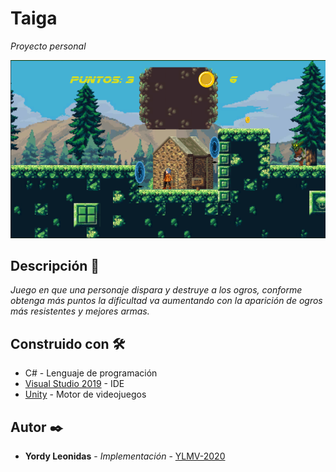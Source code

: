 # Taiga 

_Proyecto personal_

 <img src="https://github.com/YLMV-2020/Falco/blob/master/screenshot/game.png" width="600px">
 
 ## Descripción 🚀

_Juego en que una personaje dispara y destruye a los ogros, conforme obtenga más puntos la dificultad va aumentando con la aparición de ogros más resistentes y mejores armas._

## Construido con 🛠️

* C# - Lenguaje de programación
* [Visual Studio 2019](https://visualstudio.microsoft.com/es/downloads/) - IDE
* [Unity](https://unity.com/es) - Motor de videojuegos

## Autor ✒️

* **Yordy Leonidas** - *Implementación* - [YLMV-2020](https://github.com/YLMV-2020)
